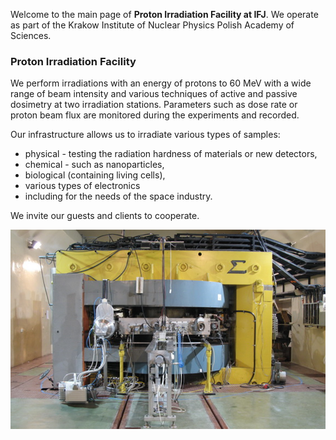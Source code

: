 ﻿---
hide:
    - toc
enable:
    - tabs

theme:
  features:
    - [tabs]
---

Welcome to the main page of **Proton Irradiation Facility at IFJ**. We operate as part of the Krakow Institute of Nuclear Physics Polish Academy of Sciences. 


### Proton Irradiation Facility
We  perform irradiations with an energy of protons to 60 MeV with a wide range of beam intensity and various techniques of active and passive dosimetry at two irradiation stations. Parameters such as dose rate or proton beam flux are monitored during the experiments and recorded.

Our infrastructure allows us to irradiate various types of samples:  
- physical - testing the radiation hardness of materials or new detectors,  
- chemical - such as nanoparticles,  
- biological (containing living cells),  
- various types of electronics 
- including for the needs of the space industry.  

We invite our guests and clients to cooperate.

![AIC-144 cyclotron](img/aic.png)
